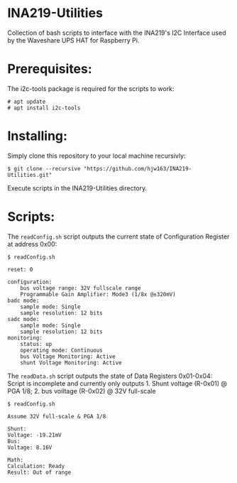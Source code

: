# INA219-Utilities
Collection of bash scripts to interface with the INA219's I2C Interface used by the Waveshare UPS HAT for Raspberry Pi.


# Prerequisites:

The i2c-tools package is required for the scripts to work:

	# apt update
	# apt install i2c-tools

# Installing:

Simply clone this repository to your local machine recursivly:

	$ git clone --recursive "https://github.com/hjw163/INA219-Utilities.git"

Execute scripts in the INA219-Utilities directory.
 
# Scripts:

The `readConfig.sh` script outputs the current state of Configuration Register at address 0x00:

    $ readConfig.sh
    
    reset: 0

    configuration:
        bus voltage range: 32V fullscale range
        Programmable Gain Amplifier: Mode3 (1/8x @±320mV)
    badc mode:
        sample mode: Single
        sample resolution: 12 bits
    sadc mode:
        sample mode: Single
        sample resolution: 12 bits
    monitoring:
        status: up
        operating mode: Continuous
        bus Voltage Monitoring: Active
        shunt Voltage Monitoring: Active


The `readData.sh` script outputs the state of Data Registers 0x01-0x04:
Script is incomplete and currently only outputs 1. Shunt voltage (R-0x01) @ PGA 1/8; 2. bus voiltage (R-0x02) @ 32V full-scale

    $ readConfig.sh

    Assume 32V full-scale & PGA 1/8

    Shunt:
    Voltage: -19.21mV
    Bus:
    Voltage: 8.16V

    Math:
    Calculation: Ready
    Result: Out of range

